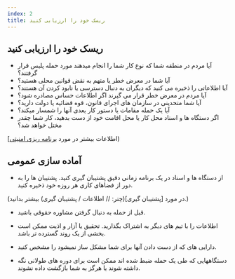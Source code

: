 ```yaml
---
index: 2
title: ریسک خود را ارزیابی کنید
---
```

## ریسک خود را ارزیابی کنید

* آیا مردم در منطقه شما که نوع کار شما را انجام میدهند مورد حمله پلیس قرار گرفتند؟
* آیا شما در معرض خطر یا متهم به نقض قوانین محلی هستید؟
* آیا اطلاعاتی را ذخیره می کنید که دیگران به دنبال دسترسی یا نابود کردن آن هستند؟
* آیا مردم در معرض خطر قرار می گیرند اگر اطلاعات حساس مصادره شود؟
* آیا شما متحدینی در سازمان های اجرای قانون، قوه قضائیه یا دولت دارید؟
* آیا یک حمله مقامات یا دستور کار یعدی آنها را شمسار میکند؟
* اگر دستگاه ها و اسناد  محل کار یا محل اقامت خود از دست بدهید، کار شما چقدر مختل خواهد شد؟

[اطلاعات بیشتر در مورد [برنامه ریزی امنیتی](umbrella://assess-your-risk/security-planning))

## آماده سازی عمومی

* از دستگاه ها و اسناد در یک برنامه زمانی دقیق پشتیبان گیری کنید. پشتیبان ها را به دور از فضاهای کاری هر روزه خود ذخیره کنید.

(در مورد [پشتیبان گیری](چتر: // اطلاعات / پشتیبان گیری) بیشتر بدانید.)

* قبل از حمله به دنبال گرفتن مشاوره حقوقی باشید.
* اطلاعات را با تیم های دیگر به اشتراک بگذارید. تحقیق یا آزار و اذیت ممکن است بخشی از یک روند گسترده تر باشد.
* دارایی های که از دست دادن آنها برای شما مشکل ساز نمیشود را مشخص کنید.

* دستگاههایی که طی یک حمله ضبط شده اند ممکن است برای دوره های طولانی نگه داشته شوند یا هرگز به شما بازگشت داده نشوند.